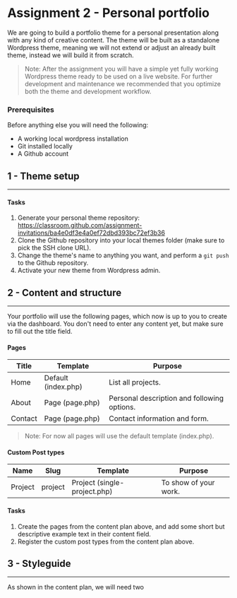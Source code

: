 # Assignment 2 - Personal portfolio

We are going to build a portfolio theme for a personal presentation along with any kind of creative content. The theme will be built as a standalone Wordpress theme, meaning we will not extend or adjust an already built theme, instead we will build it from scratch.

> Note: After the assignment you will have a simple yet fully working Wordpress theme ready to be used on a live website. For further development and maintenance we recommended that you optimize both the theme and development workflow.

### Prerequisites
Before anything else you will need the following:

* A working local wordpress installation
* Git installed locally
* A Github account

## 1 - Theme setup
---

#### Tasks
1. Generate your personal theme repository:
https://classroom.github.com/assignment-invitations/ba4e0df3e4a0ef72dbd393bc72ef3b36 
2. Clone the Github repository into your local themes folder (make sure to pick the SSH clone URL).
3. Change the theme's name to anything you want, and perform a `git push` to the Github repository.
4. Activate your new theme from Wordpress admin.


## 2 - Content and structure
---

Your portfolio will use the following pages, which now is up to you to create via the dashboard. You don't need to enter any content yet, but make sure to fill out the title field.

#### Pages
| Title  | Template  | Purpose  |
|---|---|---|
| Home  | Default (index.php) | List all projects.  |
| About  | Page (page.php)  | Personal description and following options.  |
| Contact  | Page (page.php)  | Contact information and form.  |

> Note: For now all pages will use the default template (index.php).

#### Custom Post types
| Name  | Slug | Template | Purpose |
|---|---|---|---|
| Project  | project | Project (single-project.php) | To show of your work. |

#### Tasks
1. Create the pages from the content plan above, and add some short but descriptive example text in their content field.
2. Register the custom post types from the content plan above.


## 3 - Styleguide
---

As shown in the content plan, we will need two
